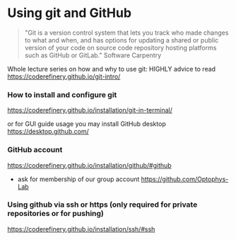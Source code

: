# Using git and GitHub
>"Git is a version control system that lets you track who made changes to what and when, and has options for updating a
shared or public version of your code on source code repository hosting platforms such as GitHub or GitLab." Software Carpentry 

Whole lecture series on how and why to use git: HIGHLY advice to read
<https://coderefinery.github.io/git-intro/>


### How to install and configure git
<https://coderefinery.github.io/installation/git-in-terminal/>

or for GUI guide usage you may install GitHub desktop <https://desktop.github.com/>


### GitHub account
<https://coderefinery.github.io/installation/github/#github>

- ask for membership of our group account <https://github.com/Optophys-Lab>

### Using github via ssh or https (only required for private repositories or for pushing)
<https://coderefinery.github.io/installation/ssh/#ssh>
